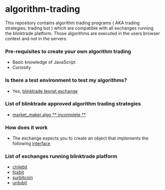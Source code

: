 algorithm-trading
=================

This repository contains algorithm trading programs ( AKA trading strategies, trading bot ) which are compatible with all exchanges running the blinktrade platform. Those algorithms are executed in the users browser context and not in the servers.

### Pre-requisites to create your own algorithm trading 
- Basic knowledge of JavaScript 
- Curiosity 

### Is there a test environment to test my algorithms?
- Yes, [blinktrade tesnet exchange](https://testnet.blinktrade.com/)


### List of blinktrade approved algorithm trading strategies 
- [market_maker.algo ** incomplete **](https://github.com/blinktrade/algorithm-trading/blob/master/algorithms/market_maker.algo)


### How does it work 
- The exchange expects you to create an object that implements the following [interface](https://github.com/blinktrade/algorithm-trading/blob/master/algorithm_interface.js) 





### List of exchanges running blinktrade platform 
- [chilebit](https://chilebit.net)
- [foxbit](https://foxbit.exchange)
- [surbitcoin](https://surbitcoin.com) 
- [urdubit](https://urdubit.com)
